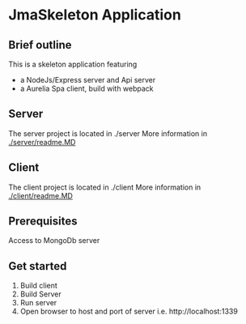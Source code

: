 # JmaSkeleton Application

## Brief outline 
This is a skeleton application featuring 
 - a NodeJs/Express server and Api server
 - a Aurelia Spa client, build with webpack

 ## Server
 The server project is located in ./server
 More information in [./server/readme.MD](server/readme.MD)

 ## Client
 The client project is located in ./client
 More information in [./client/readme.MD](client/readme.MD)

## Prerequisites

Access to MongoDb server

## Get started

 1. Build client
 2. Build Server
 3. Run server
 4. Open browser to host and port of server i.e. http://localhost:1339
